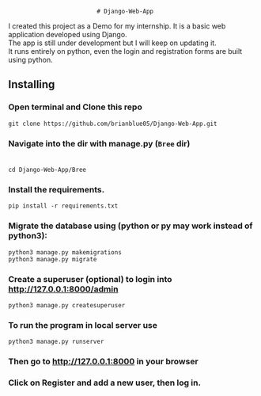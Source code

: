                              # Django-Web-App
I created this project as a Demo for my internship. It is a basic web application developed using Django.<br >
The app is still under development but I will keep on updating it.<br> 
It runs entirely on python, even the login and registration forms are built using python.


##  Installing
### Open terminal and Clone this repo<br/>
    git clone https://github.com/brianblue05/Django-Web-App.git
### Navigate into the dir with manage.py  (`Bree` dir) <br><br/>
    cd Django-Web-App/Bree
### Install the requirements. <br/>
    pip install -r requirements.txt
### Migrate the database using (python or py may work instead of python3): <br/>
    python3 manage.py makemigrations
    python3 manage.py migrate
### Create a superuser (optional) to login into http://127.0.0.1:8000/admin <br/>
    python3 manage.py createsuperuser
### To run the program in local server use <br/>
    python3 manage.py runserver
### Then go to http://127.0.0.1:8000 in your browser <br/>

### Click on Register and add a new user, then log in.
